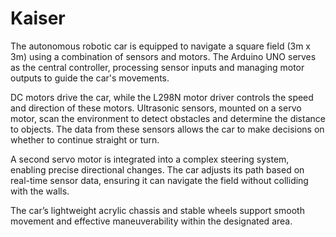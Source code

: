 # Kaiser

The autonomous robotic car is equipped to navigate a square field (3m x 3m) using a combination of sensors and motors. The Arduino UNO serves as the central controller, processing sensor inputs and managing motor outputs to guide the car's movements.

DC motors drive the car, while the L298N motor driver controls the speed and direction of these motors. Ultrasonic sensors, mounted on a servo motor, scan the environment to detect obstacles and determine the distance to objects. The data from these sensors allows the car to make decisions on whether to continue straight or turn.

A second servo motor is integrated into a complex steering system, enabling precise directional changes. The car adjusts its path based on real-time sensor data, ensuring it can navigate the field without colliding with the walls.

The car’s lightweight acrylic chassis and stable wheels support smooth movement and effective maneuverability within the designated area.
